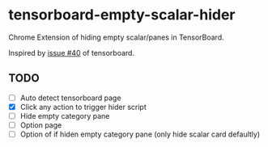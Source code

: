 # tensorboard-empty-scalar-hider

Chrome Extension of hiding empty scalar/panes in TensorBoard.

Inspired by [issue #40](https://github.com/tensorflow/tensorboard/issues/40) of tensorboard.

## TODO

* [ ] Auto detect tensorboard page
* [x] Click any action to trigger hider script
* [ ] Hide empty category pane
* [ ] Option page
* [ ] Option of if hiden empty category pane (only hide scalar card defaultly)
